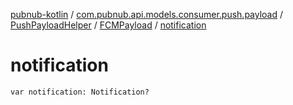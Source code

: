 [pubnub-kotlin](../../../index.md) / [com.pubnub.api.models.consumer.push.payload](../../index.md) / [PushPayloadHelper](../index.md) / [FCMPayload](index.md) / [notification](./notification.md)

# notification

`var notification: Notification?`